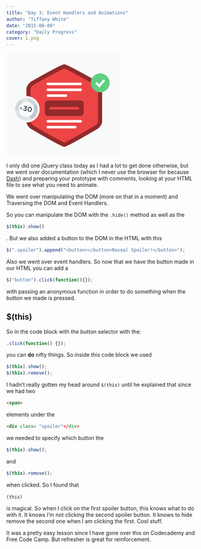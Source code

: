 ```yaml
---
title: "Day 3: Event Handlers and Animations"
author: "Tiffany White"
date: "2015-08-09"
category: "Daily Progress"
cover: 1.png
---
```


![](./1.png)

I only did one jQuery class today as I had a lot to get done otherwise, but we went over documentation (which I never use the browser for because <a href="https://kapeli.com/dash">Dash</a>) and preparing your prototype with comments, looking at your HTML file to see what you need to animate.

We went over manipulating the DOM (more on that in a moment) and Traversing the DOM and Event Handlers.

So you can manipulate the DOM with the `.hide()` method as well as the

```js
$(this).show()
```

. But we also added a button to the DOM in the HTML with this

```js
$(".spoiler").append("<button></button>Reveal Spoiler!</button>");
```

Also we went over event handlers. So now that we have the button made in our HTML you can add a

```js
$("button").click(function(){});
```

with passing an anonymous function in order to do something when the button we made is pressed.

<h2>$(this)</h2>

So in the code block with the button selector with the:
```js
.click(function() {});
```
you can <strong>do</strong> nifty things. So inside this code block we used

```js
$(this).show();
$(this).remove();
```

I hadn’t really gotten my head around `$(this)` until he explained that since we had two

```html
<span>
```
elements under the

```html
<div class= "spoiler"</div>
```

we needed to specify which button the

```js
$(this).show();
```

and

```js
$(this).remove();
```

when clicked. So I found that

`(this)`

is magical. So when I click on the first spoiler button, this knows what to do with it. It knows I’m not clicking the second spoiler button. It knows to hide remove the second one when I am clicking the first. Cool stuff.

It was a pretty easy lesson since I have gone over this on Codecademy and Free Code Camp. But refresher is great for reinforcement.
